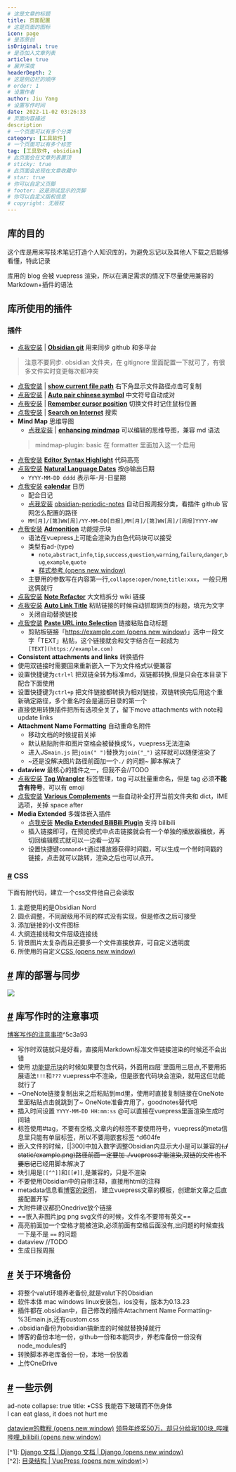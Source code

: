 ```yaml
---
# 这是文章的标题
title: 页面配置
# 这是页面的图标
icon: page
# 是否原创
isOriginal: true
# 是否加入文章列表
article: true
# 展开深度
headerDepth: 2
# 这是侧边栏的顺序
# order: 1
# 设置作者
author: Jiu Yang
# 设置写作时间
date: 2022-11-02 03:26:33
# 页面内容描述
description
# 一个页面可以有多个分类
category: [工具软件]
# 一个页面可以有多个标签
tag: [工具软件, obsidian]
# 此页面会在文章列表置顶
# sticky: true
# 此页面会出现在文章收藏中
# star: true
# 你可以自定义页脚
# footer: 这是测试显示的页脚
# 你可以自定义版权信息
# copyright: 无版权
---
```


## 库的目的

这个库是用来写技术笔记打造个人知识库的，为避免忘记以及其他人下载之后能够看懂，特此记录 

库用的 blog 会被 vuepress 渲染，所以在满足需求的情况下尽量使用兼容的 Markdown+插件的语法

## 库所使用的插件

### 插件

* [点我安装](obsidian://show-plugin?id=obsidian-git)  | [**Obsidian git**](https://github.com/denolehov/obsidian-git) 用来同步 github 和多平台
>注意不要同步. obsidian 文件夹，在 gitignore 里面配置一下就可了，有很多文件实时变更每次都冲突
* [点我安装](obsidian://show-plugin?id=obsidian-show-file-path)  | [**show current file path**](https://github.com/ravimashru/obsidian-show-file-path) 右下角显示文件路径点击可复制
* [点我安装](obsidian://show-plugin?id=obsidian-auto-pair-chinese-symbol)  | [**Auto pair chinese symbol**](https://github.com/renmu123/obsidian-auto-pair-chinese-symbol) 中文符号自动成对
* [点我安装](obsidian://show-plugin?id=remember-cursor-position)  | [**Remember cursor position**](https://github.com/dy-sh/obsidian-remember-cursor-position) 切换文件时记住鼠标位置
* [点我安装](obsidian://show-plugin?id=search-on-internet)  | [**Search on Internet**](https://github.com/HEmile/obsidian-search-on-internet) 搜索
*   **Mind Map** 思维导图
    *  [点我安装](obsidian://show-plugin?id=obsidian-enhancing-mindmap)  | [**enhancing mindmap**](https://github.com/MarkMindCkm/obsidian-enhancing-mindmap) 可以编辑的思维导图，兼容 md 语法
    >mindmap-plugin: basic 在 formatter 里面加入这一个启用
* [点我安装](obsidian://show-plugin?id=cm-editor-syntax-highlight-obsidian)  [**Editor Syntax Highlight**](https://github.com/deathau/cm-editor-syntax-highlight-obsidian) 代码高亮
* [点我安装](obsidian://show-plugin?id=nldates-obsidian)  [**Natural Language Dates**](https://github.com/argenos/nldates-obsidian) 按@输出日期
    *   `YYYY-MM-DD dddd` 表示年-月-日星期
* [点我安装](obsidian://show-plugin?id=calendar)  [**calendar**](https://github.com/liamcain/obsidian-calendar-plugin) 日历
    *   配合日记
    * [点我安装](obsidian://show-plugin?id=periodic-notes)  [obsidian-periodic-notes](https://github.com/liamcain/obsidian-periodic-notes) 自动日报周报分类，看插件 github 官网怎么配置的路径
    *   `MM[月]/[第]WW[周]/YY-MM-DD[日报]`,`MM[月]/[第]WW[周]/[周报]YYYY-WW`
* [点我安装](obsidian://show-plugin?id=obsidian-admonition)  [**Admonition**](https://github.com/valentine195/obsidian-admonition) 功能提示块
    *   语法在vuepress上可能会渲染为白色代码块可以接受
    *   类型有ad-(type)
        *   `note`,`abstract`,`info`,`tip`,`success`,`question`,`warning`,`failure`,`danger`,`bug`,`example`,`quote`
        *   [样式参考 (opens new window)](https://squidfunk.github.io/mkdocs-material/reference/admonitions/#inline-blocks)
    *   主要用的参数写在内容第一行,`collapse:open/none`,`title:xxx`，一般只用这俩就行
* [点我安装](obsidian://show-plugin?id=note-refactor-obsidian)  [**Note Refactor**](https://github.com/lynchjames/note-refactor-obsidian) 大文档拆分 wiki 链接 
* [点我安装](obsidian://show-plugin?id=obsidian-auto-link-title)  [**Auto Link Title**](https://github.com/zolrath/obsidian-auto-link-title) 粘贴链接的时候自动抓取网页的标题，填充为文字
    *   关闭自动替换链接
* [点我安装](obsidian://show-plugin?id=url-into-selection)  [**Paste URL into Selection**](https://github.com/denolehov/obsidian-url-into-selection) 链接粘贴自动标题
    *   剪贴板链接「[https://example.com (opens new window)](https://example.com/)」选中一段文字「TEXT」粘贴，这个链接就会和文字结合在一起成为  
        `[TEXT](https://example.com)`
*   **Consistent attachments and links** 转换插件
*   使用双链接时需要回来重新嵌入一下为文件格式以便兼容
*   设置快捷键为`ctrl+l` 把双链全转为标准md，双链都转换,但是只会在本目录下配合下面使用
*   设置快捷键为`ctrl+p` 把文件链接都转换为相对链接，双链转换完后用这个重新确定路径，多个重名时会是遍历目录的第一个
*   直接使用转换插件把所有选项全关了，留下move attachments with note和update links
*   **Attachment Name Formatting** 自动重命名附件
    *   移动文档的时候提前关掉
    *   默认粘贴附件和图片空格会被替换成%，vuepress无法渲染
    *   进入JS`main.js` 把`join(" ")`替换为`join("_")` 这样就可以随便渲染了
    *   ~还是没解决图片路径前面加一个`./` 的问题~ 脚本解决了
*   **dataview** 最核心的插件之一，但我不会//TODO
* [点我安装](obsidian://show-plugin?id=tag-wrangler)  [**Tag Wrangler**](https://github.com/pjeby/tag-wrangler) 标签管理，tag 可以批量重命名，但是 tag 必须**不能含有符号**，可以有 emoji
* [点我安装](obsidian://show-plugin?id=various-complements)  [**Various Complements**](https://github.com/tadashi-aikawa/obsidian-various-complements-plugin) 一些自动补全打开当前文件夹和 dict，IME 选项，关掉 space after
*   **Media Extended** 多媒体嵌入插件
    * [点我安装](obsidian://show-plugin?id=mx-bili-plugin)  [**Media Extended BiliBili Plugin**](https://github.com/aidenlx/mx-bili-plugin) 支持 bilibili
    *   插入链接即可，在预览模式中点击链接就会有一个单独的播放器播放，再切回编辑模式就可以一边看一边写
    *   设置快捷键`command+t`通过播放器获得时间戳，可以生成一个带时间戳的链接，点击就可以跳转，渲染之后也可以点开。

### [#](#css) CSS

下面有附代码，建立一个css文件他自己会读取

1.  主题使用的是Obsidian Nord
2.  圆点调整，不同层级用不同的样式没有实现，但是修改之后可接受
3.  添加链接的小文件图标
4.  大纲连接线和文件层级连接线
5.  背景图片太复杂而且还要多一个文件直接放弃，可自定义透明度
6.  所使用的自定义[CSS (opens new window)](https://1drv.ms/u/s!Ave4mfYaItDJhMdWWLsPoUdrShE2lw?e=H3snSQ)

[#](#库的部署与同步) 库的部署与同步
---------------------

![](https://www.ooowl.fun/assets/img/Obsidian_images_1.67500be0.png)

[#](#库写作时的注意事项) 库写作时的注意事项
-------------------------

[博客写作的注意事项](/docs/README/blogReadme.html#^255951)^5c3a93

*   写作时双链就只是好看，直接用Markdown标准文件链接渲染的时候还不会出错
*   使用 [功能提示块](#%5E5925eb)的时候如果要包含代码，外面用四层\`里面用三层点,不要用拓展语法`!!!`和`???` vuepress中不渲染，但是嵌套代码块会渲染，就用这仨功能就行了
*   ~OneNote链接复制出来之后粘贴到md里，使用时直接复制链接在OneNote里面粘贴点击就跳到了~ OneNote准备弃用了，goodnotes替代吧
*   插入时间设置 `YYYY-MM-DD HH:mm:ss` @可以直接在vuepress里面渲染生成时间轴
*   标签使用#tag，不要有空格,文章内的标签不要使用符号，vuepress的meta信息里只能有单层标签，所以不要用嵌套标签 ^d604fe
*   嵌入文件的时候，\[|300\]中加入数字调整Obsidian内显示大小是可以兼容的~~(**./** static/example.png)路径前面一定要加 ./vuepress才能渲染,双链的文件也不要忘记~~已经用脚本解决了
*   块引用是`[[^^]]`和`[[#]]`,是兼容的，只是不渲染
*   不要使用Obsidian中的自带注释，直接用html的注释
*   metadata信息看[博客的说明](/docs/README/blogReadme.html#^18f313)， 建立vuepress文章的模板，创建新文章之后直接配置开写
*   大附件建议都扔Onedrive放个链接
*   \==嵌入非图片jpg png svg文件的时候，文件名不要带有英文==
*   高亮前面加一个空格才能被渲染,必须前面有空格后面没有,出问题的时候查找一下是不是 `==` 的问题
*   dataview //TODO
*   生成日报周报

[#](#关于环境备份) 关于环境备份
-------------------

*   将整个valut环境养老备份,就是valut下的Obsidian
*   软件本体 mac windows linux安装包，ios没有，版本为0.13.23
*   插件都在.obsidian中，自己修改的插件Attachment Name Formatting-%3Emain.js,还有custom.css
*   .obsidian备份为obsidian搞新库的时候就替换掉就行
*   博客的备份本地一份，github一份和本能同步，养老库备份一份没有node\_modules的
*   转换脚本养老库备份一份，本地一份放着
*   上传OneDrive

[#](#一些示例) 一些示例
---------------

ad-note collapse: true title: ▪️CSS 我能吞下玻璃而不伤身体  
I can eat glass, it does not hurt me

[dataview的教程 (opens new window)](https://zhuanlan.zhihu.com/p/393550306) [领导年终奖50万，却只分给我100块\_哔哩哔哩\_bilibili (opens new window)](https://www.bilibili.com/video/BV1eS4y1C7wu)

\[^1\]: [Django 文档 | Django 文档 | Django (opens new window)](https://docs.djangoproject.com/zh-hans/2.2/)  
\[^2\]: [目录结构 | VuePress (opens new window)](https://v1.vuepress.vuejs.org/zh/guide/directory-structure.html)>)